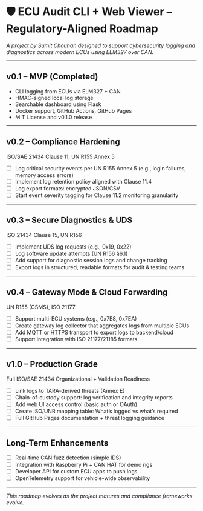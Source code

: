 
# 🛡️ ECU Audit CLI + Web Viewer – Regulatory-Aligned Roadmap

_A project by Sumit Chouhan designed to support cybersecurity logging and diagnostics across modern ECUs using ELM327 over CAN._

---

## v0.1 – MVP (Completed)
- CLI logging from ECUs via ELM327 + CAN
- HMAC-signed local log storage
- Searchable dashboard using Flask
- Docker support, GitHub Actions, GitHub Pages
- MIT License and v0.1.0 release

---

## v0.2 – Compliance Hardening  
ISO/SAE 21434 Clause 11, UN R155 Annex 5  
- [ ] Log critical security events per UN R155 Annex 5 (e.g., login failures, memory access errors)
- [ ] Implement log retention policy aligned with Clause 11.4
- [ ] Log export formats: encrypted JSON/CSV
- [ ] Start event severity tagging for Clause 11.2 monitoring granularity

---

## v0.3 – Secure Diagnostics & UDS  
ISO 21434 Clause 15, UN R156  
- [ ] Implement UDS log requests (e.g., 0x19, 0x22)
- [ ] Log software update attempts (UN R156 §6.1)
- [ ] Add support for diagnostic session logs and change tracking
- [ ] Export logs in structured, readable formats for audit & testing teams

---

## v0.4 – Gateway Mode & Cloud Forwarding  
UN R155 (CSMS), ISO 21177  
- [ ] Support multi-ECU systems (e.g., 0x7E8, 0x7EA)
- [ ] Create gateway log collector that aggregates logs from multiple ECUs
- [ ] Add MQTT or HTTPS transport to export logs to backend/cloud
- [ ] Support integration with ISO 21177/21185 formats

---

## v1.0 – Production Grade  
Full ISO/SAE 21434 Organizational + Validation Readiness  
- [ ] Link logs to TARA-derived threats (Annex E)
- [ ] Chain-of-custody support: log verification and integrity reports
- [ ] Add web UI access control (basic auth or OAuth)
- [ ] Create ISO/UNR mapping table: What’s logged vs what’s required
- [ ] Full GitHub Pages documentation + threat logging guidance

---

## Long-Term Enhancements
- [ ] Real-time CAN fuzz detection (simple IDS)
- [ ] Integration with Raspberry Pi + CAN HAT for demo rigs
- [ ] Developer API for custom ECU apps to push logs
- [ ] OpenTelemetry support for vehicle-wide observability

---

_This roadmap evolves as the project matures and compliance frameworks evolve._
